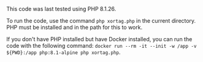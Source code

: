 This code was last tested using PHP 8.1.26.

To run the code, use the command `php xortag.php` in the current directory. PHP must be installed and in the path for this to work.

If you don't have PHP installed but have Docker installed, you can run the code with the following command: `docker run --rm -it --init -w /app -v ${PWD}:/app php:8.1-alpine php xortag.php`.